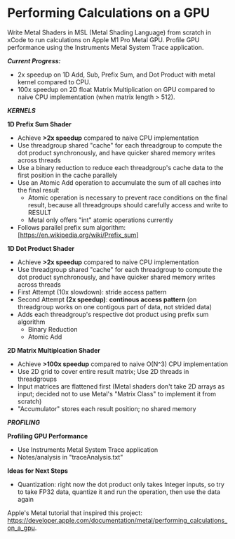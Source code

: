 # Performing Calculations on a GPU

Write Metal Shaders in MSL (Metal Shading Language) from scratch in xCode to run calculations on Apple M1 Pro Metal GPU. Profile GPU performance using the Instruments Metal System Trace application.

_**Current Progress:**_
- 2x speedup on 1D Add, Sub, Prefix Sum, and Dot Product with metal kernel compared to CPU.
- 100x speedup on 2D float Matrix Multiplication on GPU compared to naive CPU implementation (when matrix length > 512).

_**KERNELS**_

**1D Prefix Sum Shader**
- Achieve **>2x speedup** compared to naive CPU implementation
- Use threadgroup shared "cache" for each threadgroup to compute the dot product synchronously, and have quicker shared memory writes across threads
- Use a binary reduction to reduce each threadgroup's cache data to the first position in the cache parallely
- Use an Atomic Add operation to accumulate the sum of all caches into the final result
  - Atomic operation is necessary to prevent race conditions on the final result, because all threadgroups should carefully access and write to RESULT
  - Metal only offers "int" atomic operations currently
- Follows parallel prefix sum algorithm: [https://en.wikipedia.org/wiki/Prefix_sum]
  
**1D Dot Product Shader**
- Achieve **>2x speedup** compared to naive CPU implementation
- Use threadgroup shared "cache" for each threadgroup to compute the dot product synchronously, and have quicker shared memory writes across threads
- First Attempt (10x slowdown): stride access pattern
- Second Attempt **(2x speedup)**: **continous access pattern** (on threadgroup works on one contigous part of data, not strided data)
- Adds each threadgroup's respective dot product using prefix sum algorithm
  - Binary Reduction
  - Atomic Add
 
**2D Matrix Multiplcation Shader**
- Achieve **>100x speedup** compared to naive O(N^3) CPU implementation
- Use 2D grid to cover entire result matrix; Use 2D threads in threadgroups
- Input matrices are flattened first (Metal shaders don't take 2D arrays as input; decided not to use Metal's "Matrix Class" to implement it from scratch)
- "Accumulator" stores each result position; no shared memory

_**PROFILING**_

**Profiling GPU Performance**
- Use Instruments Metal System Trace application
- Notes/analysis in "traceAnalysis.txt"

**Ideas for Next Steps**
- Quantization: right now the dot product only takes Integer inputs, so try to take FP32 data, quantize it and run the operation, then use the data again

Apple's Metal tutorial that inspired this project: https://developer.apple.com/documentation/metal/performing_calculations_on_a_gpu.
